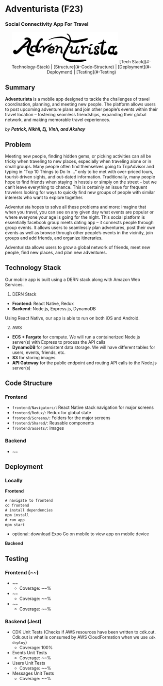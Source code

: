 # Adventurista (F23)
### Social Connectivity App For Travel

<p align="center">
  <img src="frontend/assets/logo.png" width="350" title="logo">
  [Tech Stack](#-Technology-Stack) | [Structure](#-Code-Structure) | [Deployment](#-Deployment) | [Testing](#-Testing)
</p>

## Summary
**Adventurista** is a mobile app designed to tackle the challenges of travel coordination, planning, and meeting new people. The platform allows users to post upcoming adventure plans and join other people’s events within their travel location – fostering seamless friendships, expanding their global network, and making memorable travel experiences.

_by **Patrick, Nikhil, Ej, Vinh, and Akshay**_

## Problem

Meeting new people, finding hidden gems, or picking activities can all be tricky when traveling to new places, especially when traveling alone or in small groups. Many people often find themselves going to TripAdvisor and typing in “Top 10 Things to Do In …” only to be met with over-priced tours, tourist-driven sights, and out-dated information. Traditionally, many people hope to find friends when staying in hostels or simply on the street – but we can’t leave everything to chance. This is certainly an issue for frequent travelers looking for ways to quickly find new groups of people with similar interests who want to explore together.

Adventurista hopes to solve all these problems and more: imagine that when you travel, you can see on any given day what events are popular or where everyone your age is going for the night. This social platform is essentially facebook group meets dating app – it connects people through group events. It allows users to seamlessly plan adventures, post their own events as well as browse through other people’s events in the vicinity, join groups and add friends, and organize itineraries.

Adventurista allows users to grow a global network of friends, meet new people, find new places, and plan new adventures.

## Technology Stack
Our mobile app is built using a DERN stack along with Amazon Web Services.

1. DERN Stack
- **Frontend**: React Native, Redux
- **Backend**: Node.js, Express.js, DynamoDB

Using React Native, our app is able to run on both iOS and Android.

2. AWS
- **ECS + Fargate** for compute. We will run a containerized Node.js server(s) with Express to process the API calls
- **DynamoDB** for persistent data storage. We will have different tables for users, events, friends, etc.
- **S3** for storing images
- **API Gateway** for the public endpoint and routing API calls to the Node.js server(s)

## Code Structure
### Frontend
- `frontend/Navigators/`: React Native stack navigation for major screens
- `frontend/Redux/`: Redux for global state
- `frontend/Screens/`: Folders for the major screens
- `frontend/Shared/`: Reusable components
- `frontend/assets/`: images

### Backend
- ~~

## Deployment
### Locally
**Frontend**
```
# navigate to frontend
cd frontend
# install dependencies
npm install
# run app
npm start
```
- optional: download Expo Go on mobile to view app on mobile device

**Backend**


## Testing
### Frontend (~~)
- ~~
  	- Coverage: ~~%
- ~~
  	- Coverage: ~~%
- ~~
  	- Coverage: ~~%
  	  
### Backend (Jest)
- CDK Unit Tests (Checks if AWS resources have been written to cdk.out. Cdk.out is what is consumed by AWS CloudFormation when we use `cdk deploy`)
	- Coverage: 100%
- Events Unit Tests
	- Coverage: ~~%
- Users Unit Tests
	- Coverage: ~~%
- Messages Unit Tests
	- Coverage: ~~%

